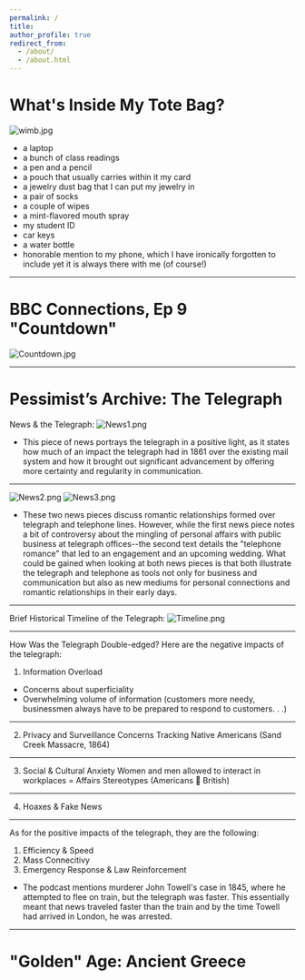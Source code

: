```yaml
---
permalink: /
title: 
author_profile: true
redirect_from: 
  - /about/
  - /about.html
---
```

What's Inside My Tote Bag?
======
![wimb.jpg](https://malkry04.github.io/mahraalkhouri.github.io///images/wimb.jpg)
- a laptop
- a bunch of class readings
- a pen and a pencil
- a pouch that usually carries within it my card
- a jewelry dust bag that I can put my jewelry in
- a pair of socks
- a couple of wipes
- a mint-flavored mouth spray
- my student ID
- car keys
- a water bottle
- honorable mention to my phone, which I have ironically forgotten to include yet it is always there with me (of course!)

---
BBC Connections, Ep 9 "Countdown"
======
![Countdown.jpg](https://malkry04.github.io/mahraalkhouri.github.io///images/Countdown.jpg)

---
Pessimist’s Archive: The Telegraph
======
News & the Telegraph:
![News1.png](https://malkry04.github.io/mahraalkhouri.github.io///images/News1.png)
- This piece of news portrays the telegraph in a positive light, as it states how much of an impact the telegraph had in 1861 over the existing mail system and how it brought out significant advancement by offering more certainty and regularity in communication.
---
![News2.png](https://malkry04.github.io/mahraalkhouri.github.io///images/News2.png)
![News3.png](https://malkry04.github.io/mahraalkhouri.github.io///images/News3.png)
- These two news pieces discuss romantic relationships formed over telegraph and telephone lines. However, while the first news piece notes a bit of controversy about the mingling of personal affairs with public business at telegraph offices--the second text details the "telephone romance" that led to an engagement and an upcoming wedding. What could be gained when looking at both news pieces is that both illustrate the telegraph and telephone as tools not only for business and communication but also as new mediums for personal connections and romantic relationships in their early days.
---
Brief Historical Timeline of the Telegraph:
![Timeline.png](https://malkry04.github.io/mahraalkhouri.github.io///images/Timeline.png)

---
How Was the Telegraph Double-edged?
Here are the negative impacts of the telegraph:
1) Information Overload
- Concerns about superficiality
- Overwhelming volume of information (customers more needy, businessmen always have to be prepared to respond to customers. . .)
---
2) Privacy and Surveillance Concerns
Tracking Native Americans (Sand Creek Massacre, 1864)
---
3) Social & Cultural Anxiety
Women and men allowed to interact in workplaces = Affairs
Stereotypes (Americans  British)
---
4) Hoaxes & Fake News
---
As for the positive impacts of the telegraph, they are the following:
1) Efficiency & Speed
2) Mass Connecitivy
3) Emergency Response & Law Reinforcement
- The podcast mentions murderer John Towell's case in 1845, where he attempted to flee on train, but the telegraph was faster. This essentially meant that news traveled faster than the train and by the time Towell had arrived in London, he was arrested.

---
"Golden" Age: Ancient Greece
======









